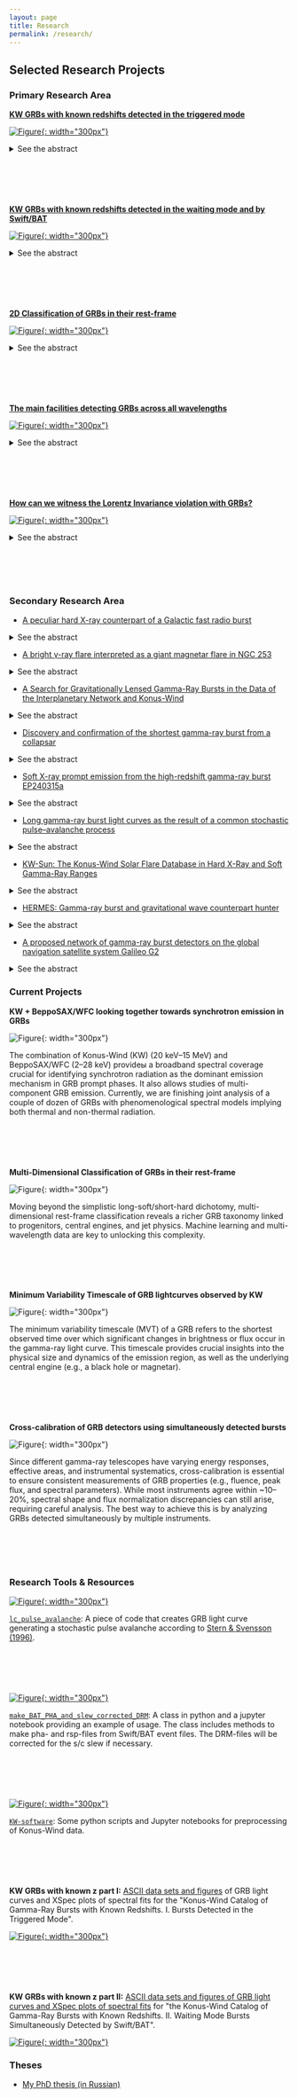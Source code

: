 ```yaml
---
layout: page
title: Research
permalink: /research/
---
```


## Selected Research Projects

### Primary Research Area

[**KW GRBs with known redshifts detected in the triggered mode**](https://ui.adsabs.harvard.edu/abs/2017ApJ...850..161T/abstract)

[![Figure](assets/images/grbfr1.jpeg){: width="300px"}](https://ui.adsabs.harvard.edu/abs/2017ApJ...850..161T/abstract)

<details>
<summary>See the abstract</summary>
<div markdown="1">
In this catalog, we present the results of a systematic study of gamma-ray bursts (GRBs) with reliable redshift estimates detected in the triggered mode of the Konus-Wind (KW) experiment during the period from 1997 February to 2016 June. The sample consists of 150 GRBs (including 12 short/hard bursts) and represents the largest set of cosmological GRBs studied to date over a broad energy band. From the temporal and spectral analyses of the sample, we provide the burst durations, the spectral lags, the results of spectral fits with two model functions, the total energy fluences, and the peak energy fluxes. Based on the GRB redshifts, which span the range 0.1≤ z≤ 5, we estimate the rest-frame, isotropic-equivalent energy, and peak luminosity. For 32 GRBs with reasonably constrained jet breaks, we provide the collimation-corrected values of the energetics. We consider the behavior of the rest-frame GRB parameters in the hardness-duration and hardness-intensity planes, and confirm the “Amati” and “Yonetoku” relations for Type II GRBs. The correction for the jet collimation does not improve these correlations for the KW sample. We discuss the influence of instrumental selection effects on the GRB parameter distributions and estimate the KW GRB detection horizon, which extends to z∼16.6, stressing the importance of GRBs as probes of the early universe. Accounting for the instrumental bias, we estimate the KW GRB luminosity evolution, luminosity and isotropic-energy functions, and the evolution of the GRB formation rate, which are in general agreement with those obtained in previous studies.
</div>
</details>

# &nbsp;


<!--
| **KW GRBs with known redshifts detected 
in the triggered mode** | **KW GRBs with known redshifts detected in the waiting mode and by Swift/BAT** |
| ![Figure](assets/images/grbfr1.jpeg) | ![Figure](assets/images/grbfr1.jpeg) |
| <details>
<summary>See the abstract</summary>
<div markdown="1">
In this catalog, we present the results of a systematic study of gamma-ray bursts (GRBs) with reliable redshift estimates detected in the triggered mode of the Konus-Wind (KW) experiment during the period from 1997 February to 2016 June. The sample consists of 150 GRBs (including 12 short/hard bursts) and represents the largest set of cosmological GRBs studied to date over a broad energy band. From the temporal and spectral analyses of the sample, we provide the burst durations, the spectral lags, the results of spectral fits with two model functions, the total energy fluences, and the peak energy fluxes. Based on the GRB redshifts, which span the range 0.1≤slant z≤slant 5, we estimate the rest-frame, isotropic-equivalent energy, and peak luminosity. For 32 GRBs with reasonably constrained jet breaks, we provide the collimation-corrected values of the energetics. We consider the behavior of the rest-frame GRB parameters in the hardness-duration and hardness-intensity planes, and confirm the “Amati” and “Yonetoku” relations for Type II GRBs. The correction for the jet collimation does not improve these correlations for the KW sample. We discuss the influence of instrumental selection effects on the GRB parameter distributions and estimate the KW GRB detection horizon, which extends to z∼ 16.6, stressing the importance of GRBs as probes of the early universe. Accounting for the instrumental bias, we estimate the KW GRB luminosity evolution, luminosity and isotropic-energy functions, and the evolution of the GRB formation rate, which are in general agreement with those obtained in previous studies.
</div>
</details>
| <details>
<summary>See the abstract</summary>
<div markdown="1">
In this catalog, we present the results of a systematic study of gamma-ray bursts (GRBs) with reliable redshift estimates detected in the triggered mode of the Konus-Wind (KW) experiment during the period from 1997 February to 2016 June. The sample consists of 150 GRBs (including 12 short/hard bursts) and represents the largest set of cosmological GRBs studied to date over a broad energy band. From the temporal and spectral analyses of the sample, we provide the burst durations, the spectral lags, the results of spectral fits with two model functions, the total energy fluences, and the peak energy fluxes. Based on the GRB redshifts, which span the range 0.1≤slant z≤slant 5, we estimate the rest-frame, isotropic-equivalent energy, and peak luminosity. For 32 GRBs with reasonably constrained jet breaks, we provide the collimation-corrected values of the energetics. We consider the behavior of the rest-frame GRB parameters in the hardness-duration and hardness-intensity planes, and confirm the “Amati” and “Yonetoku” relations for Type II GRBs. The correction for the jet collimation does not improve these correlations for the KW sample. We discuss the influence of instrumental selection effects on the GRB parameter distributions and estimate the KW GRB detection horizon, which extends to z∼ 16.6, stressing the importance of GRBs as probes of the early universe. Accounting for the instrumental bias, we estimate the KW GRB luminosity evolution, luminosity and isotropic-energy functions, and the evolution of the GRB formation rate, which are in general agreement with those obtained in previous studies.
</div>
</details>
 |
-->

[**KW GRBs with known redshifts detected in the waiting mode and by Swift/BAT**](https://ui.adsabs.harvard.edu/abs/2021ApJ...908...83T/abstract)

[![Figure](assets/images/kw_grbs2.jpeg){: width="300px"}](https://ui.adsabs.harvard.edu/abs/2021ApJ...908...83T/abstract)

<details>
<summary>See the abstract</summary>
<div markdown="1">
In the second part of The Konus-Wind Catalog of Gamma-Ray Bursts with Known Redshifts (the first part: Tsvetkova et al. 2017; T17), we present the results of a systematic study of gamma-ray bursts (GRBs) with reliable redshift estimates detected simultaneously by the Konus-Wind (KW) experiment (in the waiting mode) and by the Swift/BAT (BAT) telescope during the period from 2005 January to the end of 2018. By taking advantage of the high sensitivity of BAT and the wide spectral band of KW, we were able to constrain the peak spectral energies, the broadband energy fluences, and the peak fluxes for the joint KW-BAT sample of 167 weak, relatively soft GRBs (including four short bursts). Based on the GRB redshifts, which span the range 0.04 ≤ z ≤ 9.4, we estimate the rest frame, isotropic-equivalent energy, and peak luminosity. For 14 GRBs with reasonably constrained jet breaks, we provide the collimation-corrected values of the energetics. This work extends the sample of KW GRBs with known redshifts to 338 GRBs, the largest set of cosmological GRBs studied to date over a broad energy band. With the full KW sample, accounting for the instrumental bias, we explore GRB rest-frame properties, including hardness-intensity correlations, GRB luminosity evolution, luminosity and isotropic-energy functions, and the evolution of the GRB formation rate, which we find to be in general agreement with those reported in T17 and other previous studies.
</div>
</details>

# &nbsp;

[**2D Classification of GRBs in their rest-frame**](https://ui.adsabs.harvard.edu/abs/2025A%26A...698A.169T/abstract)

[![Figure](assets/images/clustering_2017.jpeg){: width="300px"}](https://ui.adsabs.harvard.edu/abs/2025A%26A...698A.169T/abstract)

<details>
<summary>See the abstract</summary>
<div markdown="1">
Context. 
Two classes of gamma-ray bursts (GRBs) corresponding to the short-hard and the long-soft events, with a putative intermediate class, are typically considered in the observer frame. However, when considering GRB characteristics in the cosmological rest frame, the boundary between the classes becomes blurred. 

Aims.
The goal of this research is to check for evidences of a third 'intermediate' class of GRBs and investigate how the transformation from the observer to the rest frame affects the hardness-duration-based classification. 

Methods. 
We applied fits with skewed and non-skewed (symmetric) Gaussian and Student distributions to a sample of 409 GRBs with reliably measured redshifts to cluster the bursts on the hardness (Ep) – duration (T90) plane. 
 
Results. 
We find that based on AIC/BIC criteria, the statistically preferred number of clusters on the GRB rest-frame hardness-duration plane does not exceed two. We also assessed the robustness of the clustering technique. 

Conclusions. 
We did not find any solid evidence of an intermediate GRB class on the rest-frame hardness-duration plane.
</div>
</details>

# &nbsp;

[**The main facilities detecting GRBs across all wavelengths**](https://ui.adsabs.harvard.edu/abs/2022Univ....8..373T/abstract)

[![Figure](assets/images/grb_facilities.png){: width="300px"}](https://ui.adsabs.harvard.edu/abs/2022Univ....8..373T/abstract)

<details>
<summary>See the abstract</summary>
<div markdown="1">
Gamma-ray bursts (GRBs) are short and intense flashes of γ-rays coming from deep space. GRBs were discovered more than a half century ago and now are observed across the whole electromagnetic spectrum from radio to very-high-energy gamma rays. They carry information about the powerful energy release during the final stage of stellar evolution, as well as properties of matter on the way to the observer. At present, space-based observatories detect on average approximately one GRB per day. In this review, we summarize key space and ground facilities that contribute to the GRB studies.
</div>
</details>

# &nbsp;
[**How can we witness the Lorentz Invariance violation with GRBs?**](https://ui.adsabs.harvard.edu/abs/2023Univ....9..359T/abstract)

[![Figure](assets/images/grb_qg.png){: width="300px"}](https://ui.adsabs.harvard.edu/abs/2023Univ....9..359T/abstract)

<details>
<summary>See the abstract</summary>
<div markdown="1">
According to Einstein's special relativity theory, the speed of light in a vacuum is constant for all observers. However, quantum gravity effects could introduce its dispersion depending on the energy of photons. The investigation of the spectral lags between the gamma-ray burst (GRB) light curves recorded in distinct energy ranges could shed light on this phenomenon: the lags could reflect the variation of the speed of light if it is linearlydependent on the photon energy and a function of the GRB redshift. We propose a methodology to start investigating the dispersion law of light propagation in a vacuum using GRB light curves. This technique is intended to be fully exploited using the GRB data collected with THESEUS.
</div>
</details>

# &nbsp;

<!--#### Related Publications
- Paper Title (Year) [Link](#)
- Paper Title (Year) [Link](#)-->

### Secondary Research Area
<!-- - [Soft X-ray prompt emission from the high-redshift gamma-ray burst EP240315a](https://ui.adsabs.harvard.edu/abs/2025NatAs...9..564L/abstract)-->
- [A peculiar hard X-ray counterpart of a Galactic fast radio burst](https://ui.adsabs.harvard.edu/abs/2021NatAs...5..372R/abstract)
<details>
<summary>See the abstract</summary>
<div markdown="1">
Fast radio bursts (FRBs) are bright, millisecond-scale radio flashes of unknown physical origin. Young, highly magnetized, isolated neutron stars—magnetars—have been suggested as the most promising candidates for FRB progenitors owing to their energetics and high X-ray flaring activity. Here we report the detection with Konus-Wind of a hard X-ray event of 28 April 2020 temporally coincident with a bright, two-peak radio burst in the direction of Galactic magnetar SGR 1935+2154, with properties remarkably similar to those of FRBs. We show that the two peaks of the double-peaked X-ray burst coincide in time with the radio peaks and infer a common source and the association of these phenomena. An unusual hardness of the X-ray spectrum strongly distinguishes the 28 April event among multiple "ordinary" flares from SGR 1935+2154. A recent non-detection of radio emission from about 100 typical soft bursts from SGR 1935+2154 favours the idea that bright, FRB-like magnetar signals are associated with rare, hard-spectrum X-ray bursts. The implied rate of these hard X-ray bursts (~0.04 yr^−1 magnetar^−1) appears consistent with the rate estimate of SGR 1935+2154-like radio bursts (0.007-0.04 yr^−1 magnetar^−1).
</div>
</details>

- [A bright γ-ray flare interpreted as a giant magnetar flare in NGC 253](https://ui.adsabs.harvard.edu/abs/2021Natur.589..211S/abstract)
<details>
<summary>See the abstract</summary>
<div markdown="1">
Soft γ-ray repeaters exhibit bursting emission in hard X-rays and soft γ-rays. During the active phase, they emit random short (milliseconds to several seconds long), hard-X-ray bursts, with peak luminosities of 10^36 to 10^43 erg per second. Occasionally, a giant flare with an energy of around 10^44 to 10^46 erg is emitted. These phenomena are thought to arise from neutron stars with extremely high magnetic fields (10^14 to 10^15 gauss), called magnetars. A portion of the second-long initial pulse of a giant flare in some respects mimics short γ-ray bursts, which have recently been identified as resulting from the merger of two neutron stars accompanied by gravitational-wave emission. Two γ-ray bursts, GRB 051103 and GRB 070201, have been associated with giant flares. Here we report observations of the γ-ray burst GRB 200415A, which we localized to a 20-square-arcmin region of the starburst galaxy NGC 253, located about 3.5 million parsecs away. The burst had a sharp, millisecond-scale hard spectrum in the initial pulse, which was followed by steady fading and softening over 0.2 seconds. The energy released (roughly 1.3 × 10^46 erg) is similar to that of the superflare from the Galactic soft γ-ray repeater SGR 1806-20 (roughly 2.3 × 10^46 erg). We argue that GRB 200415A is a giant flare from a magnetar in NGC 253.
</div>
</details>

- [A Search for Gravitationally Lensed Gamma-Ray Bursts in the Data of the Interplanetary Network and Konus-Wind](https://ui.adsabs.harvard.edu/abs/2019ApJ...871..121H/abstract)
<details>
<summary>See the abstract</summary>
<div markdown="1">
We examine a sample of 2301 gamma-ray bursts, detected by Konus-Wind in the triggered mode between 1994 and 2017 and localized by the interplanetary network (IPN), for evidence of gravitational lensing. We utilize all the available gamma-ray burst (GRB) data: time histories, localizations, and energy spectra. We employ common IPN techniques to find and quantify similarities in the light curves of 2,646,150 burst pairs, and for the pairs with significant similarities, we examine their IPN localizations to determine whether they are consistent with a common origin. For pairs that are consistent, we derive and compare energy spectra, and compute a figure of merit that allows us to compare and rank burst pairs. We conduct both a blind search, between all possible burst pairs, and a targeted search, between pairs in which one burst has both a spectroscopic redshift and an identification of an intervening system, as measured by one or more lower spectroscopic redshifts. We identify six pairs in the blind search that could be taken as evidence for lensing, but none are compelling enough to claim a detection with good confidence. No candidates were detected in the targeted search. For our GRB sample, we set an upper limit to the optical depth to lensing of 0.0033, which is comparable to that of optical sources. We conclude that proposed scenarios in which a large fraction of the GRB population is lensed are extremely unlikely.
</div>
</details>

- [Discovery and confirmation of the shortest gamma-ray burst from a collapsar](https://ui.adsabs.harvard.edu/abs/2021NatAs...5..917A/abstract)
<details>
<summary>See the abstract</summary>
<div markdown="1">
GRBs are among the brightest and most energetic events in the Universe. The duration and hardness distribution of GRBs has two clusters, now understood to reflect (at least) two different progenitors. Short-hard GRBs (SGRBs; T90 < 2 s) arise from compact binary mergers, and long-soft GRBs (LGRBs; T90 > 2 s) have been attributed to the collapse of peculiar massive stars (collapsars). The discovery of SN 1998bw/GRB 980425 marked the first association of an LGRB with a collapsar, and AT 2017gfo/GRB 170817A/GW170817 marked the first association of an SGRB with a binary neutron star merger, which also produced a gravitational wave. Here, we present the discovery of ZTF20abwysqy (AT2020scz), a fast-fading optical transient in the Fermi satellite and the Interplanetary Network localization regions of GRB 200826A; X-ray and radio emission further confirm that this is the afterglow. Follow-up imaging (at rest-frame 16.5 days) reveals excess emission above the afterglow that cannot be explained as an underlying kilonova, but which is consistent with being the supernova. Although the GRB duration is short (rest-frame T90 of 0.65 s), our panchromatic follow-up data confirm a collapsar origin. GRB 200826A is the shortest LGRB found with an associated collapsar; it appears to sit on the brink between a successful and a failed collapsar. Our discovery is consistent with the hypothesis that most collapsars fail to produce ultra-relativistic jets.
</div>
</details>

- [Soft X-ray prompt emission from the high-redshift gamma-ray burst EP240315a](https://ui.adsabs.harvard.edu/abs/2025NatAs...9..564L/abstract)
<details>
<summary>See the abstract</summary>
<div markdown="1">
Long gamma-ray bursts (GRBs) are believed to originate from core collapse of massive stars. High-redshift GRBs can probe the star formation and reionization history of the early Universe, but their detection remains rare. Here we report the detection of a GRB triggered in the 0.5-4 keV band by the Wide-field X-ray Telescope (WXT) on board the Einstein Probe (EP) mission, designated as EP240315a, whose bright peak was also detected by the Swift Burst Alert Telescope and Konus-Wind through off-line analyses. At a redshift of z = 4.859, EP240315a showed a much longer and more complicated light curve in the soft-X-ray band than in gamma rays. Benefiting from a large field of view (~3,600°2) and a high sensitivity, EP-WXT captured the earlier engine activation and extended late engine activity through a continuous detection. With a peak X-ray flux at the faint end of previously known high-z GRBs, the detection of EP240315a demonstrates the great potential for EP to study the early universe via GRBs.
</div>
</details>

- [Long gamma-ray burst light curves as the result of a common stochastic pulse–avalanche process](https://ui.adsabs.harvard.edu/abs/2024A%26A...689A.266B/abstract)
<details>
<summary>See the abstract</summary>
<div markdown="1">
Context. The complexity and variety exhibited by the light curves of long gamma-ray bursts (GRBs) enclose a wealth of information that has not yet been fully deciphered. Despite the tremendous advance in the knowledge of the energetics, structure, and composition of the relativistic jet that results from the core collapse of the progenitor star, the nature of the inner engine, how it powers the relativistic outflow, and the dissipation mechanisms remain open issues. Aims. A promising way to gain insights is describing GRB light curves as the result of a common stochastic process. In the Burst And Transient Source Experiment (BATSE) era, a stochastic pulse avalanche model was proposed and tested through the comparison of ensemble-average properties of simulated and real light curves. Here our aim was to revive and further test this model. Methods. We applied it to two independent datasets, BATSE and Swift/BAT, through a machine learning approach: the model parameters are optimised using a genetic algorithm. Results. The average properties were successfully reproduced. Notwithstanding the different populations and passbands of both datasets, the corresponding optimal parameters are interestingly similar. In particular, for both sets the dynamics appear to be close to a critical state, which is key to reproducing the observed variety of time profiles. Conclusions. Our results propel the avalanche character in a critical regime as a key trait of the energy release in GRB engines, which underpins some kind of instability.
</div>
</details>

- [KW-Sun: The Konus-Wind Solar Flare Database in Hard X-Ray and Soft Gamma-Ray Ranges](https://ui.adsabs.harvard.edu/abs/2022ApJS..262...32L/abstract)
<details>
<summary>See the abstract</summary>
<div markdown="1">
We present a database of solar flares registered by the Konus-Wind instrument during more than 27 yr of operation, from 1994 November to now (2022 June). The constantly updated database (hereafter KW-Sun) contains over 1000 events detected in the instrument's triggered mode and is accessible online at http://www.ioffe.ru/LEA/kwsun/. For each flare, the database provides time-resolved energy spectra in energy range from ~20 keV to ~15 MeV in FITS format along with count-rate light curves in three wide-energy bands, G1 (~20-80 keV), G2 (~80-300 keV), and G3 (~300-1200 keV), with high time resolution (down to 16 ms) in ASCII and IDL SAV formats. This article focuses on the instrument capabilities in the context of solar observations, the structure of the KW-Sun data, and their intended usage. The presented homogeneous data set obtained in the broad energy range with high temporal resolution during more than two full solar cycles is beneficial for both statistical and case studies as well as a source of context data for solar flare research.
</div>
</details>

- [HERMES: Gamma-ray burst and gravitational wave counterpart hunter](https://ui.adsabs.harvard.edu/abs/2024A%26A...689A.175G/abstract)
<details>
<summary>See the abstract</summary>
<div markdown="1">
Gamma-ray bursts (GRBs) bridge relativistic astrophysics and multimessenger astronomy. Space–based γ- and X-ray wide-field detectors have proven essential for detecting and localizing the highly variable GRB prompt emission, which is also a counterpart of gravitational wave events. We studied the capability of detecting long and short GRBs with the High Energy Rapid Modular Ensemble of Satellites (HERMES) Pathfinder (HP) and SpIRIT, namely a swarm of six 3U CubeSats to be launched in early 2025, and a 6U CubeSat launched on December 1 2023. We also studied the capabilities of two advanced configurations of swarms of more than eight satellites with improved detector performances (HERMES Constellations). The HERMES detectors, sensitive down to ∼2–3 keV, will be able to detect faint and soft GRBs, which comprise X-ray flashes and high-redshift bursts. By combining state-of-the-art long- and short-GRB population models with a description of the single module performance, we estimate that HP will detect ∼195‑21+22 long GRBs (3.4‑0.8+0.3 at redshift z > 6) and ∼19‑3+5 short GRBs per year. The larger HERMES Constellations under study can detect between ∼1300 and ∼3000 long GRBs per year and between ∼160 and ∼400 short GRBs per year, depending on the chosen configuration, with a rate of long GRBs above z > 6 of between 30 and 75 per year. Finally, we explored the capability of HERMES to detect short GRBs as electromagnetic counterparts of binary neutron star (BNS) mergers detected as gravitational signals by current and future ground–based interferometers. Under the assumption that the GRB jets are structured, we estimate that HP can provide up to ∼1 (14) yr‑1 joint detections during the fifth LIGO–Virgo–KAGRA observing run (Einstein Telescope single triangle 10 km arm configuration). These numbers become ∼4 (100) yr‑1, respectively, for the HERMES Constellation configuration. ⋆ Based on work of the HERMES-Pathfinder collaboration, see list in the Appendix.
</div>
</details>

- [A proposed network of gamma-ray burst detectors on the global navigation satellite system Galileo G2](https://ui.adsabs.harvard.edu/abs/2022A%26A...664A.131G/abstract)
<details>
<summary>See the abstract</summary>
<div markdown="1">
The accurate localization of gamma-ray bursts (GRBs) remains a crucial task. Historically, improved localizations have led to the discovery of afterglow emission and the realization of their cosmological distribution via redshift measurements; however, a more recent requirement comes with the potential of studying the kilonovae of neutron star mergers. Gravitational wave detectors are expected to provide locations to not better than 10 square degrees over the next decade. With their increasing horizon for merger detections the intensity of the gamma-ray and kilonova emission also drops, making their identification in large error boxes a challenge. Thus, a localization via the gamma-ray emission seems to be the best chance to mitigate this problem. Here we propose to equip some of the second-generation Galileo satellites with dedicated GRB detectors. This saves costs for launches and satellites for a dedicated GRB network, the large orbital radius is beneficial for triangulation, and perfect positional and timing accuracy come for free. We present simulations of the triangulation accuracy, demonstrating that short GRBs as faint as GRB 170817A can be localized to 1 degree radius (1σ).
</div>
</details>

<!--#### Related Publications
- Paper Title (Year) [Link](#)-->

### Current Projects
**KW + BeppoSAX/WFC looking together towards synchrotron emission in GRBs**

![Figure](assets/images/BeppoSAX.jpeg){: width="300px"}

The combination of Konus-Wind (KW) (20 keV–15 MeV) and BeppoSAX/WFC (2–28 keV) provideы a broadband spectral coverage crucial for identifying synchrotron radiation as the dominant emission mechanism in GRB prompt phases. 
It also allows studies of multi-component GRB emission.
Currently, we are finishing joint analysis of a couple of dozen of GRBs with phenomenological spectral models implying both thermal and non-thermal radiation.

# &nbsp;

**Multi-Dimensional Classification of GRBs in their rest-frame**

![Figure](assets/images/multi-d_clustering.png){: width="300px"}

Moving beyond the simplistic long-soft/short-hard dichotomy, multi-dimensional rest-frame classification reveals a richer GRB taxonomy linked to progenitors, central engines, and jet physics. Machine learning and multi-wavelength data are key to unlocking this complexity.

# &nbsp;

**Minimum Variability Timescale of GRB lightcurves observed by KW**

![Figure](assets/images/KW_lc.png){: width="300px"}

The minimum variability timescale (MVT) of a GRB refers to the shortest observed time over which significant changes in brightness or flux occur in the gamma-ray light curve. 
This timescale provides crucial insights into the physical size and dynamics of the emission region, as well as the underlying central engine (e.g., a black hole or magnetar).

# &nbsp;

**Cross-calibration of GRB detectors using simultaneously detected bursts**

![Figure](assets/images/cross-cal.png){: width="300px"}

Since different gamma-ray telescopes have varying energy responses, effective areas, and instrumental systematics, cross-calibration is essential to ensure consistent measurements of GRB properties (e.g., fluence, peak flux, and spectral parameters). 
While most instruments agree within ~10–20%, spectral shape and flux normalization discrepancies can still arise, requiring careful analysis.
The best way to achieve this is by analyzing GRBs detected simultaneously by multiple instruments.

# &nbsp;

<!--
- **Project Title**: Description of the project, funding source, collaborators.
- **Project Title**: Description of the project, funding source, collaborators.
-->

### Research Tools & Resources
[![Figure](assets/images/avalanche.png){: width="300px"}](https://github.com/anastasia-tsvetkova/lc_pulse_avalanche)

[`lc_pulse_avalanche`](https://github.com/anastasia-tsvetkova/lc_pulse_avalanche): A piece of code that creates GRB light curve generating a stochastic pulse avalanche according to [Stern & Svensson (1996)](https://ui.adsabs.harvard.edu/abs/1996ApJ...469L.109S/abstract).

# &nbsp;

[![Figure](assets/images/Swift.png){: width="300px"}](https://github.com/anastasia-tsvetkova/make_BAT_PHA_and_slew_corrected_DRM)

[`make_BAT_PHA_and_slew_corrected_DRM`](https://github.com/anastasia-tsvetkova/make_BAT_PHA_and_slew_corrected_DRM): A class in python and a jupyter notebook providing an example of usage. The class includes methods to make pha- and rsp-files from Swift/BAT event files. The DRM-files will be corrected for the s/c slew if necessary.

# &nbsp;

[![Figure](assets/images/KW_sc.jpg){: width="300px"}](https://github.com/anastasia-tsvetkova/KW-software)

[`KW-software`](https://github.com/anastasia-tsvetkova/KW-software): Some python scripts and Jupyter notebooks for preprocessing of Konus-Wind data.

# &nbsp;

**KW GRBs with known z part I:** [ASCII data sets and figures](http://www.ioffe.ru/LEA/zGRBs/triggered/) of GRB light curves and XSpec plots of spectral fits for the "Konus-Wind Catalog of Gamma-Ray Bursts with Known Redshifts. I. Bursts Detected in the Triggered Mode".

[![Figure](assets/images/grbfr1.jpeg){: width="300px"}](http://www.ioffe.ru/LEA/zGRBs/triggered/)

# &nbsp;

**KW GRBs with known z part II:** [ASCII data sets and figures of GRB light curves and XSpec plots of spectral fits](http://www.ioffe.ru/LEA/zGRBs/part2/) for "the Konus-Wind Catalog of Gamma-Ray Bursts with Known Redshifts. II. Waiting Mode Bursts Simultaneously Detected by Swift/BAT".

[![Figure](assets/images/kw_grbs2.jpeg){: width="300px"}](http://www.ioffe.ru/LEA/zGRBs/part2/)

### Theses
- [My PhD thesis (in Russian)](assets/docs/Phd_thesis.pdf)
